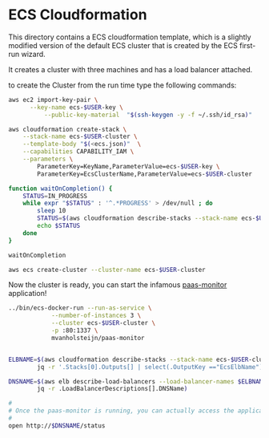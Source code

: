 # ECS Cloudformation

This directory contains a ECS cloudformation template, which is a slightly modified version of the
default ECS cluster that is created by the ECS first-run wizard.

It creates a cluster with three machines and has a load balancer attached.

to create the Cluster from the run time type the following commands:

``` bash
aws ec2 import-key-pair \
	  --key-name ecs-$USER-key \
          --public-key-material  "$(ssh-keygen -y -f ~/.ssh/id_rsa)" 

aws cloudformation create-stack \
	--stack-name ecs-$USER-cluster \
	--template-body "$(<ecs.json)"  \
	--capabilities CAPABILITY_IAM \
	--parameters \
		ParameterKey=KeyName,ParameterValue=ecs-$USER-key \
		ParameterKey=EcsClusterName,ParameterValue=ecs-$USER-cluster 

function waitOnCompletion() {
	STATUS=IN_PROGRESS
	while expr "$STATUS" : '^.*PROGRESS' > /dev/null ; do
		sleep 10
		STATUS=$(aws cloudformation describe-stacks --stack-name ecs-$USER-cluster | jq -r '.Stacks[0].StackStatus')
		echo $STATUS
	done
}

waitOnCompletion

aws ecs create-cluster --cluster-name ecs-$USER-cluster
```

Now the cluster is ready, you can start the infamous [paas-monitor](https://github.com/mvanholsteijn/paas-monitor) application!

``` bash
../bin/ecs-docker-run --run-as-service \
			--number-of-instances 3 \
			--cluster ecs-$USER-cluster \
			-p :80:1337 \
			mvanholsteijn/paas-monitor


ELBNAME=$(aws cloudformation describe-stacks --stack-name ecs-$USER-cluster | \
		jq -r '.Stacks[0].Outputs[] | select(.OutputKey =="EcsElbName") | .OutputValue') 

DNSNAME=$(aws elb describe-load-balancers --load-balancer-names $ELBNAME | \
		jq -r .LoadBalancerDescriptions[].DNSName)

#
# Once the paas-monitor is running, you can actually access the application
#
open http://$DNSNAME/status

```


